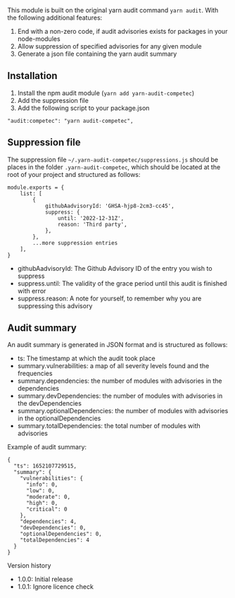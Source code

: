 This module is built on the original yarn audit command `yarn audit`. With the following additional features:

1. End with a non-zero code, if audit advisories exists for packages in your node-modules
2. Allow suppression of specified advisories for any given module
3. Generate a json file containing the yarn audit summary

## Installation

1. Install the npm audit module (`yarn add yarn-audit-competec`)
2. Add the suppression file
3. Add the following script to your package.json

```
"audit:competec": "yarn audit-competec",
```

## Suppression file

The suppression file `~/.yarn-audit-competec/suppressions.js` should be places in the folder `.yarn-audit-competec`, which should be located at the root of your project and structured as follows:

```
module.exports = {
    list: [
        {
            githubAadvisoryId: 'GHSA-hjp8-2cm3-cc45',
            suppress: {
                until: '2022-12-31Z',
                reason: 'Third party',
            },
        },
        ...more suppression entries
    ],
}
```
* githubAadvisoryId: The Github Advisory ID of the entry you wish to suppress
* suppress.until: The validity of the grace period until this audit is finished with error
* suppress.reason: A note for yourself, to remember why you are suppressing this advisory


## Audit summary
An audit summary is generated in JSON format and is structured as follows:

* ts: The timestamp at which the audit took place
* summary.vulnerabilities: a map of all severity levels found and the frequencies
* summary.dependencies: the number of modules with advisories in the dependencies
* summary.devDependencies: the number of modules with advisories in the devDependencies
* summary.optionalDependencies: the number of modules with advisories in the optionalDependencies
* summary.totalDependencies: the total number of modules with advisories

Example of audit summary:
```
{
  "ts": 1652107729515,
  "summary": {
    "vulnerabilities": {
      "info": 0,
      "low": 0,
      "moderate": 0,
      "high": 0,
      "critical": 0
    },
    "dependencies": 4,
    "devDependencies": 0,
    "optionalDependencies": 0,
    "totalDependencies": 4
  }
}
```

Version history

* 1.0.0: Initial release
* 1.0.1: Ignore licence check
